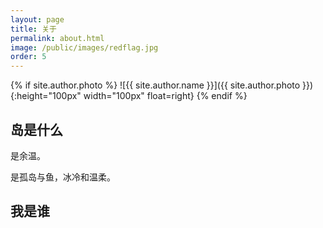 ```yaml
---
layout: page
title: 关于
permalink: about.html
image: /public/images/redflag.jpg
order: 5
---
```


{% if site.author.photo %}
![{{ site.author.name }}]({{ site.author.photo }}){:height="100px" width="100px" float=right}
{% endif %}

## 岛是什么

是余温。

是孤岛与鱼，冰冷和温柔。

## 我是谁
